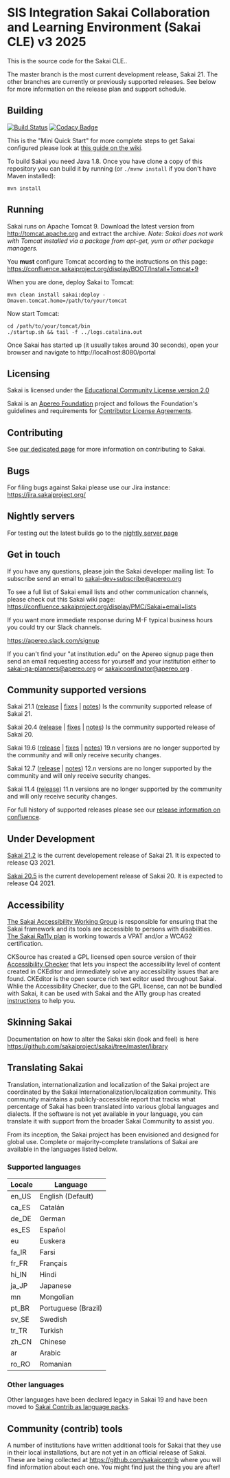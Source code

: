 # SIS Integration Sakai Collaboration and Learning Environment (Sakai CLE) v3 2025

This is the source code for the Sakai CLE..

The master branch is the most current development release, Sakai 21.
The other branches are currently or previously supported releases. See below for more information on the release plan and support schedule.

## Building

[![Build Status](https://travis-ci.org/sakaiproject/sakai.svg?branch=master)](https://travis-ci.org/sakaiproject/sakai)
[![Codacy Badge](https://api.codacy.com/project/badge/Grade/c68908d6bc044e95b453bae7ddcbad4a)](https://www.codacy.com/app/sakaiproject/sakai?utm_source=github.com&amp;utm_medium=referral&amp;utm_content=sakaiproject/sakai&amp;utm_campaign=Badge_Grade)

This is the "Mini Quick Start" for more complete steps to get Sakai configured please look at [this guide on the wiki](https://github.com/sakaiproject/sakai/wiki/Quick-Start-from-Source).

To build Sakai you need Java 1.8. Once you have clone a copy of this repository you can
build it by running (or `./mvnw install` if you don't have Maven installed):
```
mvn install
```

## Running

Sakai runs on Apache Tomcat 9. Download the latest version from http://tomcat.apache.org and extract the archive.
*Note: Sakai does not work with Tomcat installed via a package from apt-get, yum or other package managers.*

You **must** configure Tomcat according to the instructions on this page:
https://confluence.sakaiproject.org/display/BOOT/Install+Tomcat+9

When you are done, deploy Sakai to Tomcat:
```
mvn clean install sakai:deploy -Dmaven.tomcat.home=/path/to/your/tomcat
```

Now start Tomcat:
```
cd /path/to/your/tomcat/bin
./startup.sh && tail -f ../logs.catalina.out
```

Once Sakai has started up (it usually takes around 30 seconds), open your browser and navigate to http://localhost:8080/portal

## Licensing

Sakai is licensed under the [Educational Community License version 2.0](http://opensource.org/licenses/ECL-2.0) 

Sakai is an [Apereo Foundation](http://www.apereo.org) project and follows the Foundation's guidelines and requirements for [Contributor License Agreements](https://www.apereo.org/licensing).

## Contributing

See [our dedicated page](CONTRIBUTING.md) for more information on contributing to Sakai.

## Bugs

For filing bugs against Sakai please use our Jira instance: https://jira.sakaiproject.org/

## Nightly servers 
For testing out the latest builds go to the [nightly server page](http://nightly2.sakaiproject.org)

## Get in touch
If you have any questions, please join the Sakai developer mailing list: To subscribe send an email to sakai-dev+subscribe@apereo.org

To see a full list of Sakai email lists and other communication channels, please check out this Sakai wiki page:
https://confluence.sakaiproject.org/display/PMC/Sakai+email+lists

If you want more immediate response during M-F typical business hours you could try our Slack channels.

https://apereo.slack.com/signup

If you can't find your  "at institution.edu" on the Apereo signup page then send an email requesting access for yourself and your institution either to sakai-qa-planners@apereo.org or sakaicoordinator@apereo.org .

## Community supported versions

Sakai 21.1 ([release](http://source.sakaiproject.org/release/21.1/) | [fixes](https://confluence.sakaiproject.org/display/DOC/21.1+Fixes+by+tool) | [notes](https://confluence.sakaiproject.org/display/DOC/Sakai+21+Release+Notes))
Is the community supported release of Sakai 21.

Sakai 20.4 ([release](http://source.sakaiproject.org/release/20.4/) | [fixes](https://confluence.sakaiproject.org/display/DOC/20.4+Fixes+by+tool) | [notes](https://confluence.sakaiproject.org/display/DOC/Sakai+20+Release+Notes))
Is the community supported release of Sakai 20.

Sakai 19.6 ([release](http://source.sakaiproject.org/release/19.6/) | [fixes](https://confluence.sakaiproject.org/display/DOC/19.6+Fixes+by+tool) | [notes](https://confluence.sakaiproject.org/display/DOC/Sakai+19+Release+Notes))
19.n versions are no longer supported by the community and will only receive security changes.

Sakai 12.7 ([release](http://source.sakaiproject.org/release/12.7/) | [notes](https://confluence.sakaiproject.org/display/DOC/Sakai+12+Release+Notes))
12.n versions are no longer supported by the community and will only receive security changes.

Sakai 11.4 ([release](http://source.sakaiproject.org/release/11.4/))
11.n versions are no longer supported by the community and will only receive security changes.

For full history of supported releases please see our [release information on confluence](https://confluence.sakaiproject.org/display/DOC/Sakai+Release+Date+list).

## Under Development

[Sakai 21.2](https://confluence.sakaiproject.org/display/REL/Sakai+20+Straw+person) is the current developement release of Sakai 21. It is expected to release Q3 2021.

[Sakai 20.5](https://confluence.sakaiproject.org/display/REL/Sakai+20+Straw+person) is the current developement release of Sakai 20. It is expected to release Q4 2021.

## Accessibility
[The Sakai Accessibility Working Group](https://confluence.sakaiproject.org/display/2ACC/Accessibility+Working+Group) is responsible for ensuring that the Sakai framework and its tools are accessible to persons with disabilities. [The Sakai Ra11y plan](https://confluence.sakaiproject.org/display/2ACC/rA11y+Plan) is working towards a VPAT and/or a WCAG2 certification.

CKSource has created a GPL licensed open source version of their [Accessibility Checker](https://cksource.com/ckeditor/services#accessibility-checker) that lets you inspect the accessibility level of content created in CKEditor and immediately solve any accessibility issues that are found. CKEditor is the open source rich text editor used throughout Sakai. Whlie the Accessibility Checker, due to the GPL license, can not be bundled with Sakai, it can be used with Sakai and the A11y group has created [instructions](https://confluence.sakaiproject.org/display/2ACC/CKEditor+Accessibility+Checker) to help you.

## Skinning Sakai
Documentation on how to alter the Sakai skin (look and feel) is here https://github.com/sakaiproject/sakai/tree/master/library

## Translating Sakai

Translation, internationalization and localization of the Sakai project are coordinated by the Sakai Internationalization/localization community. This community maintains a publicly-accessible report that tracks what percentage of Sakai has been translated into various global languages and dialects. If the software is not yet available in your language, you can translate it with support from the broader Sakai Community to assist you. 

From its inception, the Sakai project has been envisioned and designed for global use. Complete or majority-complete translations of Sakai are available in the languages listed below. 

### Supported languages
| Locale | Language|
| ------ | ------ |
| en_US | English (Default) |
| ca_ES | Catalán |
| de_DE | German |
| es_ES | Español |
| eu | Euskera |
| fa_IR | Farsi |
| fr_FR | Français |
| hi_IN | Hindi |
| ja_JP | Japanese |
| mn | Mongolian |
| pt_BR | Portuguese (Brazil) |
| sv_SE | Swedish |
| tr_TR | Turkish |
| zh_CN | Chinese |
| ar | Arabic |
| ro_RO | Romanian |

### Other languages

Other languages have been declared legacy in Sakai 19 and have been moved to [Sakai Contrib as language packs](https://github.com/sakaicontrib/legacy-language-packs).

## Community (contrib) tools
A number of institutions have written additional tools for Sakai that they use in their local installations, but are not yet in an official release of Sakai. These are being collected at https://github.com/sakaicontrib where you will find information about each one. You might find just the thing you are after!


